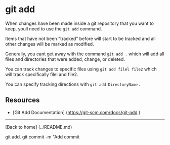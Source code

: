 # git add

When changes have been  made inside a git repository that you want to keep, youll need to use the `git add` command. 

Items that have not been "tracked" before will start to be tracked  and all other changes will be marked as modified.

Generally, you cant get away with the command `git add .` which will add all files and directories that were added, change, or deleted. 

You can track changes to specific files using `git add filel file2` which will track specifically filel and file2.

You can specify tracking directions with `git add DirectoryName` .

## Resources

- [Git Add Documentation] (https://git-scm.com/docs/git-add )

---

[Back to home] (../README.md)

git add.
git commit -m "Add commit

